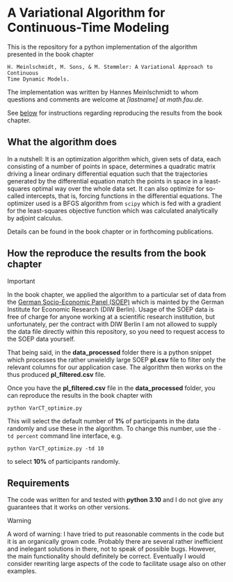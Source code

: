 # A Variational Algorithm for Continuous-Time Modeling
This is the repository for a python implementation of the algorithm presented
in the book chapter 
```
H. Meinlschmidt, M. Sons, & M. Stemmler: A Variational Approach to Continuous
Time Dynamic Models.
``` 
The implementation was written by Hannes
Meinlschmidt to whom questions and comments are welcome at *[lastname]
at math.fau.de*. 

See [below](#how-to-reproduce-the-results-from-the-book-chapter) for instructions regarding reproducing the results from the book chapter.

## What the algorithm does
In a nutshell: It is an optimization
algorithm which, given sets of data, each
consisting of a number of points in space, determines a quadratic
matrix driving a linear ordinary differential equation such that the trajectories
generated by the differential equation match the points in space in a
least-squares optimal way over the whole data set. It can also optimize for
so-called intercepts, that is, forcing functions in the differential
equations. The optimizer used is a BFGS algorithm from `scipy` which is fed
with a gradient for the least-squares objective function which was calculated
analytically by adjoint calculus. 

Details can be found in the book chapter or in forthcoming publications.

## How the reproduce the results from the book chapter
> [!IMPORTANT]
> In the book chapter, we applied the algorithm to a particular set of data from
> the [German Socio-Economic Panel (SOEP)](https://www.diw.de/en/diw_01.c.615551.en/research_infrastructure__socio-economic_panel__soep.html)
> which is mainted by the German Institute for Economic Research (DIW
> Berlin). Usage of the SOEP data is free of charge for anyone working at a
> scientific research institution, but unfortunately, per the contract with DIW
> Berlin I am not allowed to supply the data file directly within this
> repository, so you need to request access to the SOEP data yourself. 
>
> That being
> said, in the **data_processed** folder there is a python snippet which processes the rather
> unwieldly large SOEP **pl.csv** file to filter only the relevant columns for our
> application case. The algorithm then works on the thus produced
> **pl_filtered.csv** file.

Once you have the **pl_filtered.csv** file in the **data_processed** folder, you can reproduce the
results in the book chapter with
```
python VarCT_optimize.py
```
This will select the default number of **1%** of participants in the data randomly and
use these in the algorithm. To change this number, use the `-td percent` command line
interface, e.g.
```
python VarCT_optimize.py -td 10
```
to select **10%** of participants randomly.

## Requirements
The code was written for and tested with **python 3.10** and I do not give any
guarantees that it works on other versions.
 
> [!WARNING]
> A word of warning: I have tried to put reasonable comments in the code but it
> is an organically grown code. Probably there are several rather inefficient and
> inelegant solutions in there, not to speak of possible bugs. However, the main
> functionality should definitely be correct. Eventually I would consider
> rewriting large aspects of the code to facilitate usage also on other examples.
